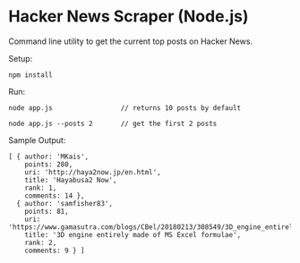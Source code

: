 # Hacker News Scraper (Node.js)

Command line utility to get the current top posts on Hacker News.

Setup:

```npm install``` 

Run:

```node app.js                 // returns 10 posts by default```

```node app.js --posts 2       // get the first 2 posts``` 

Sample Output:

```
[ { author: 'MKais',
    points: 280,
    uri: 'http://haya2now.jp/en.html',
    title: 'Hayabusa2 Now',
    rank: 1,
    comments: 14 },
  { author: 'samfisher83',
    points: 81,
    uri: 'https://www.gamasutra.com/blogs/CBel/20180213/308549/3D_engine_entirely_made_of_MS_Excel_formulae__Enjoy_this_Doomxls_file_.php',
    title: '3D engine entirely made of MS Excel formulae',
    rank: 2,
    comments: 9 } ]
```
